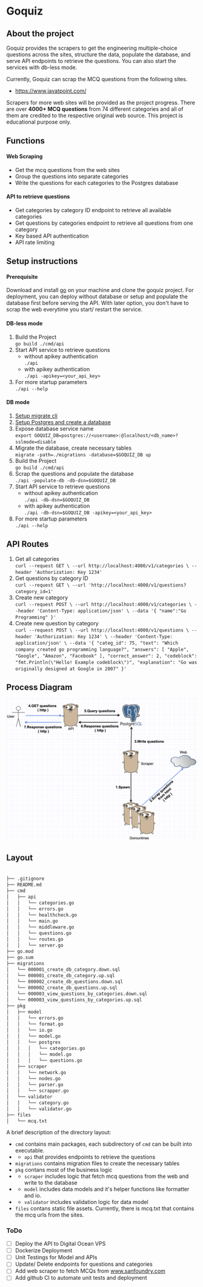 # Goquiz

## About the project

Goquiz provides the scrapers to get the engineering multiple-choice questions across the sites, structure the data, populate the database, and serve API endpoints to retrieve the questions. You can also start the services with db-less mode. 

Currently, Goquiz can scrap the MCQ questions from the following sites. 
- https://www.javatpoint.com/

Scrapers for more web sites will be provided as the project progress. There are over **4000+ MCQ questions** from 74 different categories and all of them are credited to the respective original web source. This project is educational purpose only.

## Functions

#### Web Scraping
* Get the mcq questions from the web sites
* Group the questions into separate categories
* Write the questions for each categories to the Postgres database

#### API to retrieve questions
* Get categories by category ID endpoint to retrieve all available categories
* Get questions by categories endpoint to retrieve all questions from one category
* Key based API authentication
* API rate limiting

## Setup instructions

#### Prerequisite
Download and install [go](https://go.dev/doc/install) on your machine and clone the goquiz project. For deployment, you can deploy without database or setup and populate the database first before serving the API. With later option, you don't have to scrap the web everytime you start/ restart the service.

#### DB-less mode
1. Build the Project<br>```go build ./cmd/api```
2. Start API service to retrieve questions 
    - without apikey authentication <br>```./api```
    - with apikey authentication <br>```./api -apikey=<your_api_key>```
3. For more startup parameters <br>```./api --help```
    
#### DB mode
1. [Setup migrate cli](https://github.com/golang-migrate/migrate)
2. [Setup Postgres and create a database](https://www.prisma.io/dataguide/postgresql/setting-up-a-local-postgresql-database)
3. Expose database service name <br> ```export GOQUIZ_DB=postgres://<username>:@localhost/<db_name>?sslmode=disable```
4. Migrate the database, create necessary tables<br>```migrate -path=./migrations -database=$GOQUIZ_DB up```
5. Build the Project<br>```go build ./cmd/api```
6. Scrap the questions and populate the database<br>```./api -populate-db -db-dsn=$GOQUIZ_DB```
7. Start API service to retrieve questions 
    - without apikey authentication <br>```./api -db-dsn=$GOQUIZ_DB```
    - with apikey authentication <br>```./api -db-dsn=$GOQUIZ_DB -apikey=<your_api_key>```
8. For more startup parameters <br>```./api --help```

## API Routes

1. Get all categories<br> ```curl --request GET \
  --url http://localhost:4000/v1/categories \
  --header 'Authorization: Key 1234'```
2. Get questions by category ID<br>```curl --request GET \
  --url 'http://localhost:4000/v1/questions?category_id=1'```
3. Create new category<br>```curl --request POST \
  --url http://localhost:4000/v1/categories \
  --header 'Content-Type: application/json' \
  --data '{
	"name":"Go Programming"
}'```
4. Create new question by category<br>```curl --request POST \
  --url http://localhost:4000/v1/questions \
  --header 'Authorization: Key 1234' \
  --header 'Content-Type: application/json' \
  --data '{
	"categ_id": 75,
	"text": "Which company created go programming language?",
	"answers": [
		"Apple",
		"Google",
		"Amazon",
		"Facebook"
	],
	"correct_answer": 2,
	"codeblock": "fmt.Println(\"Hello! Example codeblock\")",
	"explanation": "Go was originally designed at Google in 2007"
}'```

## Process Diagram
![alt text](https://github.com/MinHtet-O/goquiz/blob/main/resources/goquiz_communication.png)

## Layout

```tree

├── .gitignore
├── README.md
├── cmd
│   ├── api
│   │   └── categories.go
│   │   └── errors.go
│   │   └── healthcheck.go
│   │   └── main.go
│   │   └── middleware.go
│   │   └── questions.go
│   │   └── routes.go
│   │   └── server.go
├── go.mod
├── go.sum
├── migrations
│   └── 000001_create_db_category.down.sql
│   └── 000001_create_db_category.up.sql
│   └── 000002_create_db_questions.down.sql
│   └── 000002_create_db_questions.up.sql
│   └── 000003_view_questions_by_categories.down.sql
│   └── 000003_view_questions_by_categories.up.sql
├── pkg
│   ├── model
│   │   └── errors.go
│   │   └── format.go
│   │   └── io.go
│   │   └── model.go
│   │   └── postgres
│   │   │   └── categories.go
│   │   │   └── model.go
│   │   │   └── questions.go
│   ├── scraper
│   │   └── network.go
│   │   └── nodes.go
│   │   └── parser.go
│   │   └── scrapper.go
│   └── validator
│   │   └── category.go
│   │   └── validator.go
├── files
│   └── mcq.txt
```
A brief description of the directory layout:
* `cmd` contains main packages, each subdirectory of `cmd` can be built into executable.
* * `api` that provides endpoints to retrieve the questions
* `migrations` contains migration files to create the necessary tables
* `pkg` contans most of the business logic
* * `scraper` includes logic that fetch mcq questions from the web and write to the database
* * `model` includes data models and it's helper functions like formatter and io.
* * `validator` includes validation logic for data model
* `files` contans static file assets. Currently, there is mcq.txt that contains the mcq urls from the sites.

### ToDo
- [ ] Deploy the API to Digital Ocean VPS
- [ ] Dockerize Deployment
- [ ] Unit Testings for Model and APIs
- [ ] Update/ Delete endpoints for questions and categories 
- [ ] Add web scraper to fetch MCQs from www.sanfoundry.com
- [ ] Add github CI to automate unit tests and deployment
